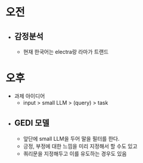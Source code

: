 # 오전

- ## 감정분석
  - 현재 한국어는 electra랑 라마가 트랜드

# 오후

- 과제 아이디어
  - input > small LLM > (query) > task
- ## GEDI 모델
  - 앞단에 small LLM을 두어 말을 필터를 한다.
  - 긍정, 부정에 대한 느낌을 미리 지정해서 할 수도 있고
  - 쿼리문을 지정해두고 이를 유도하는 경우도 있음
